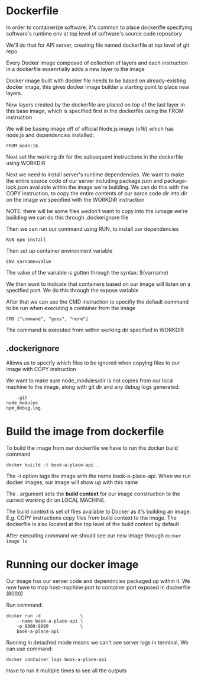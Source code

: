 # Dockerfile
In order to containerize software, it's common to place dockerifle specifying software's runtime env at top level of software's source code repository

We'll do that for API server, creating file named dockerfile at top level of git repo

Every Docker image composed of collection of layers and each instruction in a dockerfile essenrtially adds a new layer to the image

Docker image built with docker file needs to be based on already-existing docker image, this gives docker image builder a starting point to place new layers.

New layers created by the dockerfile are placed on top of the last layer in this base image, which is specified first in the dockerfile using the FROM instruction

We will be basing image off of official Node.js image (v16) which has node.js and dependencies installed:

    FROM node:16

Next set the working dir for the subsequent instructions in the dockerfile using WORKDIR


Next we need to install server's runtime dependencies. We want to make the entire source code of our server including package.json and package-lock.json available within the image we're building. We can do this with the COPY instruction, to copy the entire contents of our sorce code dir into dir on the image we specified with the WORKDIR instruction


NOTE: there will be some files wedon't want to copy into the iumage we're buiilding we can do this through .dockerignore file

Then we can run our command using RUN, to install our dependencies

    RUN npm install

Then set up container environment variable

    ENV varname=value

The value of the variable is gotten through the syntax: ${varname}

We then want to indicate that containers based on our image will listen on a specified port. We do this through the expose variable

After that we can use the CMD instruction to specifiy the default command to be run when executing a container from the image

    CMD ["command", "goes", "here"]

The command is executed from within working dir specified in WORKDIR


## .dockerignore
Allows us to specify which files to be ignored when copying files to our image with COPY instruction

We want to make sure node_modules/dir is not copies from our local machine to the image, along with git dir and any debug logs generated:

        .git
    node_modules
    npm_debug.log



# Build the image from dockerfile
To build the image from our dockerfile we have to run the docker build command

    docker buiild -t book-a-place-api .


The -t option tags the image with the name book-a-place-api. When we run docker images, our image will show up with this name

The . argument sets the **build context** for our image construction to the currect working dir on LOCAL MACHINE.

The build context is set of files available to Docker as it's building an image. E.g. COPY instructions copy files from build context to the image. The dockerfile is also located at the top level of the build context by default

After executing command we should see our new image through `docker image ls`



# Running our docker image
Our image has our server code and dependncies packaged up within it. We now have to map host-machine port to container port exposed in dockerfile (8000)

Run command:

    docker run -d				\
        --name book-a-place-api	\
        -p 8000:8000			\
        book-a-place-api


Running in detached mode means we can't see server logs in terminal, We can use command:

    docker container logs book-a-place-api


Have to run it multiple times to see all the outputs